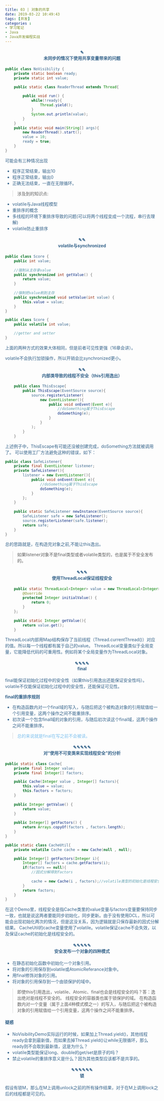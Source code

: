 ```yaml
---
title: 03 | 对象的共享
date: 2019-03-22 10:49:43
tags: [并发]
categories :
- 学习笔记
- Java
- Java并发编程实战
---
```


<center> <h4><font color = "#36648B">✎</br>未同步的情况下使用共享变量带来的问题</center>

```java
public class NoVisibility {
    private static boolean ready;
    private static int value;

    public static class ReaderThread extends Thread{
    
        public void run() {
            while(!ready){
                Thread.yield();
            }
            System.out.println(value);
        }
    }
    public static void main(String[] args){
        new ReaderThread().start();
        value = 10;
        ready = true;
    }
}
```
可能会有三种情况出现
- 程序正常结束，输出10
- 程序正常结束，输出0
- 正确无法结束，一直在无限循环。

> 涉及到的知识点:
- volatile与Java线程模型
- 重排序的概念
- 多线程的环境下重排序导致的问题(可以将两个线程变成一个流程，串行去理解)
- volatile防止重排序


<center> <h4><font color = "#36648B">✎✎</br>volatile与synchronized</center>

```java
public class Score {
    public int value;
    
    //强制从主存拿value
    public synchronized int getValue() {
        return value;
    }
    
    //强制把value刷到主存
    public synchronized void setValue(int value) {
        this.value = value;
    }
}
```

```java
public class Score {
    public volatile int value;

    //getter and setter
}
```
上面的两种方式的效果大体相同，但是前者可见性更强（16章会讲）。

volatile不会执行加锁操作，所以开销会比synchronized更小。

<center> <h4><font color = "#36648B">✎✎</br>内部类导致的线程不安全（this引用逸出）</center>

```java
    public class ThisEscape{
        public ThisEscape(EventSource source){
            source.registerListener(
                new EventListener(){
                    public void onEvent(Event e){
                        //doSomething属于ThisEscape
                        doSomething(e);
                    }
                }
            );
        }
    }
```
上述例子中，ThisEscape有可能还没被创建完成，doSomething方法就被调用了。
可以使用工厂方法避免这种的错误，如下：

```java
public class SafeListener{
    private final EventListener listener;
    private SafeListener(){
        listener = new EventListener(){
            public void onEvent(Event e){
                //doSomething属于ThisEscape
                doSomething(e);
            }
        };
    }
    
    public static SafeListener newInstance(EventSource source){
        SafeListener safe = new SafeListener();
        source.registerListener(safe.listener);
        return safe; 
    }
}
```
总的思路就是，在构造完对象之前,不能让this逸出。
> 如果listener对象不是final类型或者volatile类型的，也是属于不安全发布的。


<center> <h4><font color = "#36648B">✎✎✎</br>使用ThreadLocal保证线程安全</center>

```java
    public static ThreadLocal<Integer> value = new ThreadLocal<Integer>(){
        @Override
        protected Integer initialValue() {
            return 0;
        }
    };
    
    public static Integer getValue(){
        return value.get();
    }
```

ThreadLocal内部用Map结构保存了当前线程（Thread.currentThread()）对应的值。所以每一个线程都有属于自己的value。
ThreadLocal变量类似于全局变量，它能降低代码的可重用性。例如将某个全局变量作为ThreadLocal对象。

<center> <h4><font color = "#36648B">✎✎✎✎</br>final</center>

final能保证初始化过程中的安全性（如果this引用逸出还能保证安全性吗）。
volatile不仅能保证初始化过程中的安全性，还能保证可见性。

**final的重排序规则**
- 在构造函数内对一个final域的写入，与随后把这个被构造对象的引用赋值给一个引用变量，这两个操作之间不能重排序。
- 初次读一个包含final域的对象的引用，与随后初次读这个final域，这两个操作之间不能重排序。

> <font color = "#7EC0EE">总的来说就是final在写之前不会被读。</font>


<center> <h4><font color = "#36648B">✎✎✎✎✎</br>对“使用不可变类来实现线程安全”的分析</center>

```java
public static class Cache{
    private final Integer value;
    private final Integer[] factors;

    public Cache(Integer value , Integer[] factors){
        this.value = value;
        this.factors = factors;
    }
    
    public Integer getValue() {
        return value;
    }
    
    public Integer[] getFactors() {
        return Arrays.copyOf(factors , factors.length);
    }
}
```
```java
public static class CacheUtil{
    private volatile Cache cache = new Cache(null , null);

    public Integer[] getFactors(Integer i){
        Integer[] factors = cache.getFactors(i);
        if(factors == null){
            //因式分解得到factors
            
            cache = new Cache(i , factors);//volatile类型的初始化是线程安全的    
        }
        return factors;
    }
}
```

在这个Demo里，线程安全是指Cache类里的value变量与factors变量要保持同步一致，也就是说这两者要能同步初始化，同步更新。由于没有使用DCL，所以可能会出现初始化两次的情况，但是这没关系，因为逻辑就是只保存最新的因式分解结果。
CacheUtil的cache变量使用了volatile。volatile保证cache不会失效，以及保证cache的初始化是线程安全的。


<center> <h4><font color = "#36648B">✎✎✎✎✎</br>安全发布一个对象的四种模式</center>

- 在静态初始化函数中初始化一个对象引用。
- 将对象的引用保存到volatile或AtomicReferance对象中。
- 用final修饰对象的引用。
- 将对象的引用保存到一个由锁保护的域中。
> 即使this引用逸出，volatile、Atomic、final也会是线程安全的吗？答：逸出绝对是线程不安全的。
> 线程安全的容器类也属于锁保护的域。
> 在构造函数内对一个变量（属于上面4种模式模之一）的写入，与随后把这个被构造对象的引用赋值给一个引用变量，这两个操作之间不能重排序。



#### 疑惑
- NoVisibilityDemo实际运行的时候，如果加上Thread.yield()，其他线程ready会拿到最新值，而如果去掉Thread.yield()让while无限循环，那么ready则不会取到最新值，这是为什么？
- volatile类型能保证long、double的get/set是原子的吗？
- 禁止volatile的重排序意义是什么？因为其他类型应该都不是共享的。


<center> <h4><font color = "#36648B">✎✎✎✎✎✎</br>锁</center>
假设有锁M，那么在M上调用unlock之前的所有操作结果，对于在M上调用lock之后的线程都是可见的。





